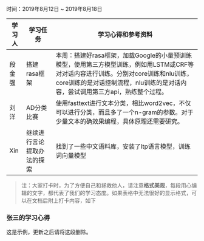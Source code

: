 时间：2019年8月12日 ~ 2019年8月18日

学习人|学习任务|学习心得和参考资料
------ | ------ | ------ 
段金强 | 搭建rasa框架 | 本周：搭建好rasa框架，加载Google的小量预训练模型，使用第三方模型训练，例如用LSTM或CRF等对对话内容进行训练。分别对core训练和nlu训练，core训练的是对话控制流程，nlu训练的是对话内容，尝试调用第三方api，熟练整个过程。
刘洋|AD分类比赛|使用fasttext进行文本分类，相比word2vec，不仅可以进行分类，而且多了一个n-gram的参数。对于少量文本的确效果编程，具体原理还需要研究。|
Xin|继续进行言论提取办法的探索|找到了一些中文语料库，安装了ltp语言模型，训练词向量模型|

> 注：大家打卡时，为了方便自己和拯救他人，请注意**格式美观**，每段用心编辑的文字，都代表了我们的学习态度。如果表格中无法很好的显示格式，可以在文档后附上打卡内容，如下

### 张三的学习心得
这是示例，更新之后请将这段删除。
